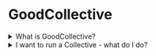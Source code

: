# GoodCollective

<details>

<summary>What is GoodCollective?</summary>

GoodCollective is a pilot program and decentralized application (dApp) that tests a new framework for direct payments to segmented UBI and verifiable climate stewardship. You can find more information in the[ GoodCollective website](https://www.gooddollar.org/goodcollective).

</details>

<details>

<summary>I want to run a Collective - what do I do?</summary>

If you are interested in running a Collective[ fill in this form](https://gooddollar.typeform.com/creategood?typeform-source=www.gooddollar.org).&#x20;

</details>
